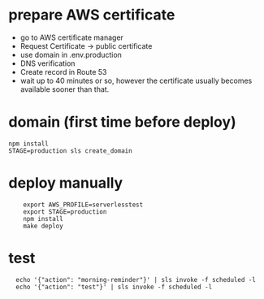 # prepare AWS certificate
- go to AWS certificate manager
- Request Certificate -> public certificate
- use domain in .env.production
- DNS verification
- Create record in Route 53
- wait up to 40 minutes or so, however the certificate usually becomes available sooner than that.

# domain (first time before deploy)
```
npm install
STAGE=production sls create_domain
```

# deploy manually

```
    export AWS_PROFILE=serverlesstest
    export STAGE=production
    npm install
    make deploy
```


# test

```
  echo '{"action": "morning-reminder"}' | sls invoke -f scheduled -l
  echo '{"action": "test"}' | sls invoke -f scheduled -l
```
